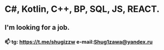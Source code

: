 # C#, Kotlin, C++, BP, SQL, JS, REACT.
## I'm looking for a job.
### 📫 tg: https://t.me/shugizzw e-mail:Shug1zawa@yandex.ru

